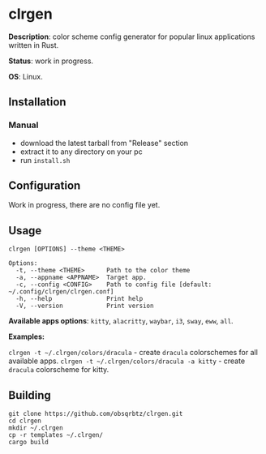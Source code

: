 # clrgen

**Description**:  color scheme config generator for popular linux applications written in Rust.

**Status**: work in progress.

**OS**: Linux.

## Installation

### Manual

- download the latest tarball from "Release" section
- extract it to any directory on your pc
- run `install.sh`

## Configuration

Work in progress, there are no config file yet.

## Usage

`clrgen [OPTIONS] --theme <THEME>`

```
Options:
  -t, --theme <THEME>      Path to the color theme
  -a, --appname <APPNAME>  Target app.
  -c, --config <CONFIG>    Path to config file [default: ~/.config/clrgen/clrgen.conf]
  -h, --help               Print help
  -V, --version            Print version
```

**Available apps options**: `kitty`, `alacritty`, `waybar`, `i3`, `sway`, `eww`, `all`.

**Examples:**

`clrgen -t ~/.clrgen/colors/dracula` - create `dracula` colorschemes for all available apps.
`clrgen -t ~/.clrgen/colors/dracula -a kitty` - create `dracula` colorscheme for kitty.

## Building

```
git clone https://github.com/obsqrbtz/clrgen.git
cd clrgen
mkdir ~/.clrgen
cp -r templates ~/.clrgen/
cargo build
```
